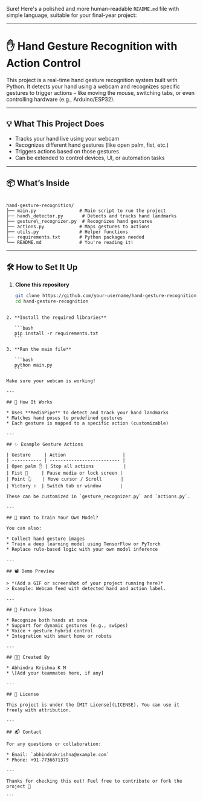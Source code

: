 Sure! Here's a polished and more human-readable `README.md` file with simple language, suitable for your final-year project:

---
# ✋ Hand Gesture Recognition with Action Control

This project is a real-time hand gesture recognition system built with Python. It detects your hand using a webcam and recognizes specific gestures to trigger actions – like moving the mouse, switching tabs, or even controlling hardware (e.g., Arduino/ESP32).

---

## 💡 What This Project Does

- Tracks your hand live using your webcam
- Recognizes different hand gestures (like open palm, fist, etc.)
- Triggers actions based on those gestures
- Can be extended to control devices, UI, or automation tasks

---

## 📦 What’s Inside

```

hand-gesture-recognition/
├── main.py                # Main script to run the project
├── hand\_detector.py       # Detects and tracks hand landmarks
├── gesture\_recognizer.py  # Recognizes hand gestures
├── actions.py             # Maps gestures to actions
├── utils.py               # Helper functions
├── requirements.txt       # Python packages needed
└── README.md              # You're reading it!

````

---

## 🛠️ How to Set It Up

1. **Clone this repository**
   ```bash
   git clone https://github.com/your-username/hand-gesture-recognition.git
   cd hand-gesture-recognition
````

2. **Install the required libraries**

   ```bash
   pip install -r requirements.txt
   ```

3. **Run the main file**

   ```bash
   python main.py
   ```

Make sure your webcam is working!

---

## 🧠 How It Works

* Uses **MediaPipe** to detect and track your hand landmarks
* Matches hand poses to predefined gestures
* Each gesture is mapped to a specific action (customizable)

---

## ✨ Example Gesture Actions

| Gesture     | Action                     |
| ----------- | -------------------------- |
| Open palm ✋ | Stop all actions           |
| Fist 👊     | Pause media or lock screen |
| Point 👆    | Move cursor / Scroll       |
| Victory ✌️  | Switch tab or window       |

These can be customized in `gesture_recognizer.py` and `actions.py`.

---

## 🧪 Want to Train Your Own Model?

You can also:

* Collect hand gesture images
* Train a deep learning model using TensorFlow or PyTorch
* Replace rule-based logic with your own model inference

---

## 📽️ Demo Preview

> *(Add a GIF or screenshot of your project running here)*
> Example: Webcam feed with detected hand and action label.

---

## 🔧 Future Ideas

* Recognize both hands at once
* Support for dynamic gestures (e.g., swipes)
* Voice + gesture hybrid control
* Integration with smart home or robots

---

## 👨‍💻 Created By

* Abhindra Krishna K M
* \[Add your teammates here, if any]

---

## 📜 License

This project is under the [MIT License](LICENSE). You can use it freely with attribution.

---

## 📬 Contact

For any questions or collaboration:

* Email: `abhindrakrishna@example.com`
* Phone: +91-7736671379

---

Thanks for checking this out! Feel free to contribute or fork the project 🌟

```
